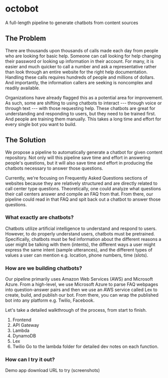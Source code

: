 # octobot
A full-length pipeline to generate chatbots from content sources

## The Problem
There are thousands upon thousands of calls made each day from people who are looking for basic help. Someone can call looking for help changing their password or looking up information in their account. For many, it is easier and much quicker to call a number and ask a representative rather than look through an entire website for the right help documentation. Handling these calls requires hundreds of people and millions of dollars. And importantly, the information callers are seeking is noncomplex and readily available.

Organizations have already flagged this as a potential area for improvement. As such, some are shifting to using chatbots to interact --- through voice or through text --- with those requesting help. These chatbots are great for understanding and responding to users, but they need to be trained first. And people are training them manually. This takes a long time and effort for every single bot you want to build.

## The Solution
We propose a pipeline to automatically generate a chatbot for given content repository. Not only will this pipeline save time and effort in answering people's questions, but it will also save time and effort in producing the chatbots necessary to answer those questions.

Currently, we're focusing on Frequently Asked Questions sections of websites because they are relatively structured and are directly related to call center type questions. Theoretically, one could analyze what questions their call centers answer and compile an FAQ from that. From there, our pipeline could read in that FAQ and spit back out a chatbot to answer those questions.

### What exactly are chatbots?
Chatbots utilize artificial intelligence to understand and respond to users. However, to do properly understand users, chatbots must be pretrained. Specifically, chatbots must be fed information about the different reasons a user might be talking with them (intents), the different ways a user might express the same intent (sample utterances), and the different types of values a user can mention e.g. location, phone numbers, time (slots).

### How are we building chatbots?
Our pipeline primarily uses Amazon Web Services (AWS) and Microsoft Azure. From a high-level, we use Microsoft Azure to parse FAQ webpages into question-answer pairs and then we use an AWS service called Lex to create, build, and publish our bot. From there, you can wrap the published bot into any platform e.g. Twilio, Facebook.

Let's take a detailed walkthrough of the process, from start to finish.
1. Frontend
2. API Gateway
3. Lambda
4. DynamoDB
5. Lex
6. Twilio
Go to the lambda folder for detailed dev notes on each function.

### How can I try it out?
Demo app download
URL to try
(screenshots)
